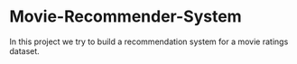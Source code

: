 # Movie-Recommender-System
In this project we try to build a recommendation system for a movie ratings dataset.
